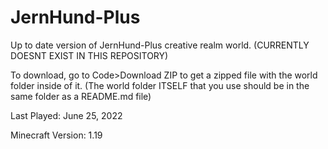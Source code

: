 # JernHund-Plus
Up to date version of JernHund-Plus creative realm world. (CURRENTLY DOESNT EXIST IN THIS REPOSITORY)

To download, go to Code>Download ZIP to get a zipped file with the world folder inside of it. (The world folder ITSELF that you use should be in the same folder as a README.md file)

Last Played: June 25, 2022

Minecraft Version: 1.19
